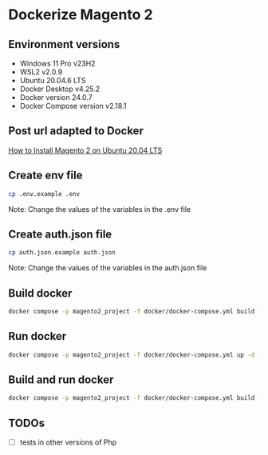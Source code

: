 # Dockerize Magento 2

## Environment versions

- Windows 11 Pro v23H2
- WSL2 v2.0.9
- Ubuntu 20.04.6 LTS
- Docker Desktop v4.25.2
- Docker version 24.0.7
- Docker Compose version v2.18.1

## Post url adapted to Docker

[How to Install Magento 2 on Ubuntu 20.04 LTS](https://allthings.how/how-to-install-magento-2-on-ubuntu-20-04-lts/)

## Create env file

```bash
cp .env.example .env
```

Note: Change the values of the variables in the .env file

## Create auth.json file

```bash
cp auth.json.example auth.json
```

Note: Change the values of the variables in the auth.json file

## Build docker

```bash
docker compose -p magento2_project -f docker/docker-compose.yml build --no-cache
```

## Run docker

```bash
docker compose -p magento2_project -f docker/docker-compose.yml up -d --build --remove-orphans --force-recreate
```

## Build and run docker

```bash
docker compose -p magento2_project -f docker/docker-compose.yml build --no-cache && docker compose -p magento2_project -f docker/docker-compose.yml up -d --build --remove-orphans --force-recreate
```

## TODOs

- [ ] tests in other versions of Php
